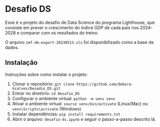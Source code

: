 # Desafio DS

Esse é o projeto do desafio de Data Science do programa Lighthouse, que consiste em prever o crescimento do índice GDP de cada país nos 2024-2028 e comparar com os resultados do treino.

O arquivo `imf-dm-export-20230513.xls` foi disponibilizado como a base de dados.

## Instalação

Instruções sobre como instalar o projeto:

1. Clonar o repositório: `git clone https://github.com/debora-hcalves/Desadio_DS.git`
2. Entrar no diretório: `cd Desafio_DS`
3. Configurar o ambiente virtual: `python -m venv venv` 
4. Ativar o ambiente virtual: `source venv/bin/activate` (Linux/Mac) ou `venv\Scripts\activate` (Windows)
5. Instalar dependências: `pip install requirements.txt`
6. Abrir o arquivo: `desafio-ds.ipynb` e seguir o passo-a-passo descrito lá.

